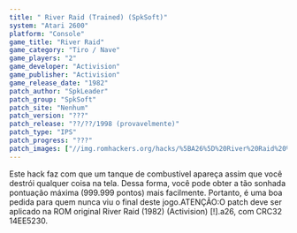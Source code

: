 ```yaml
---
title: " River Raid (Trained) (SpkSoft)"
system: "Atari 2600"
platform: "Console"
game_title: "River Raid"
game_category: "Tiro / Nave"
game_players: "2"
game_developer: "Activision"
game_publisher: "Activision"
game_release_date: "1982"
patch_author: "SpkLeader"
patch_group: "SpkSoft"
patch_site: "Nenhum"
patch_version: "???"
patch_release: "??/??/1998 (provavelmente)"
patch_type: "IPS"
patch_progress: "???"
patch_images: ["//img.romhackers.org/hacks/%5BA26%5D%20River%20Raid%20%5BTrained%201%5D%20%5BH-SpkLeader%20G-SpkSoft%5D%20%5BA-1998%5D%20%5BRiver%20Raid%20Hack%5D.png"]
---
```

Este hack faz com que um tanque de combustível apareça assim que você destrói qualquer coisa na tela. Dessa forma, você pode obter a tão sonhada pontuação máxima (999.999 pontos) mais facilmente. Portanto, é uma boa pedida para quem nunca viu o final deste jogo.ATENÇÃO:O patch deve ser aplicado na ROM original River Raid (1982) (Activision) [!].a26, com CRC32 14EE5230.